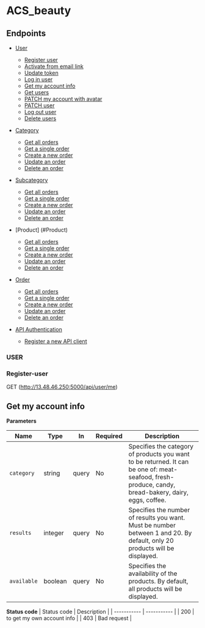# ACS_beauty

## Endpoints
- [User](#User)
  - [Register user](#Register-user)
  - [Activate from email link](#Activate-from-email-link)
  - [Update token](#Update-token)
  - [Log in user](#Log-in-user)
  - [Get my account info](#Get-my-account-info)
  - [Get users](#Get-users)
  - [PATCH my account with avatar](#PATCH-my-account-with-avatar)
  - [PATCH user](#Patch-user)
  - [Log out user](#Log-out-user)
  - [Delete users](#Delete-users)
 
- [Category](#Category)
  - [Get all orders](#Get-all-orders)
  - [Get a single order](#Get-a-single-order)
  - [Create a new order](#Create-a-new-order)
  - [Update an order](#Update-an-order)
  - [Delete an order](#Delete-an-order)
- [Subcategory](#Subcategory)
  - [Get all orders](#Get-all-orders)
  - [Get a single order](#Get-a-single-order)
  - [Create a new order](#Create-a-new-order)
  - [Update an order](#Update-an-order)
  - [Delete an order](#Delete-an-order)
- [Product] (#Product)
  - [Get all orders](#Get-all-orders)
  - [Get a single order](#Get-a-single-order)
  - [Create a new order](#Create-a-new-order)
  - [Update an order](#Update-an-order)
  - [Delete an order](#Delete-an-order)
- [Order](#Order)
  - [Get all orders](#Get-all-orders)
  - [Get a single order](#Get-a-single-order)
  - [Create a new order](#Create-a-new-order)
  - [Update an order](#Update-an-order)
  - [Delete an order](#Delete-an-order)
- [API Authentication](#API-Authentication)
  - [Register a new API client](#Register-a-new-API-client)


### USER
 ### Register-user

 
GET (http://13.48.46.250:5000/api/user/me)
## Get my account info
**Parameters**

| Name        | Type    | In    | Required | Description                                                                                                                                          |
| ----------- | ------- | ----- | -------- | ---------------------------------------------------------------------------------------------------------------------------------------------------- |
| `category`  | string  | query | No       | Specifies the category of products you want to be returned. It can be one of: meat-seafood, fresh-produce, candy, bread-bakery, dairy, eggs, coffee. |
| `results`   | integer | query | No       | Specifies the number of results you want. Must be number between 1 and 20. By default, only 20 products will be displayed.                           |
| `available` | boolean | query | No       | Specifies the availability of the products. By default, all products will be displayed.                                                              |

**Status code**
| Status code | Description |
| ----------- | ----------- |
| 200 | to get my own account info |
| 403 | Bad request |

